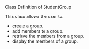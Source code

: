 Class Definition of StudentGroup

This class allows the user to:
- create a group.
- add members to a group.
- retrieve the members from a group.
- display the members of a group.
